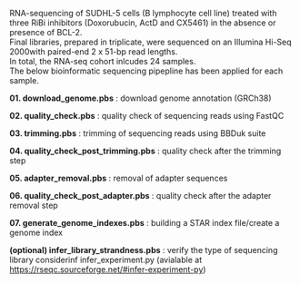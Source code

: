 RNA-sequencing of SUDHL-5 cells (B lymphocyte cell line) treated with  three RiBi inhibitors (Doxorubucin, ActD and CX5461) in the absence or presence of BCL-2.<br>
Final libraries, prepared in triplicate, were sequenced on an Illumina Hi-Seq 2000with paired-end 2 x 51-bp read lengths.<br>
In total, the RNA-seq cohort inlcudes 24 samples.<br>
The below bioinformatic sequencing pipepline has been applied for each sample.<br>

**01. download_genome.pbs**                    : download genome annotation (GRCh38)

**02. quality_check.pbs**                      : quality check of sequencing reads using FastQC

**03. trimming.pbs**                           : trimming of sequencing reads using BBDuk suite

**04. quality_check_post_trimming.pbs**        : quality check after the trimming step

**05. adapter_removal.pbs**                    : removal of adapter sequences

**06. quality_check_post_adapter.pbs**         : quality check after the adapter removal step 

**07. generate_genome_indexes.pbs**            : building a STAR index file/create a genome index

**(optional) infer_library_strandness.pbs**    : verify the type of sequencing library considerinf infer_experiment.py (avialable at https://rseqc.sourceforge.net/#infer-experiment-py)
